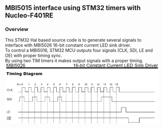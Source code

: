 ## MBI5015 interface using STM32 timers with Nucleo-F401RE

### Overview
This STM32 Hal based source code is to generate several signals to interface with MBI5026 16-bit constant current LED sink driver.  
To control a MBI5016, STM32 MCU outputs four signals (CLK, SDI, LE and OE) with proper timing sync.  
By using two TIM timers it makes output signals with a proper timing.  
![MBI5026-timing_diagram](MBI5026-timing_diagram.png)

